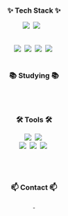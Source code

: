 <!--타이틀 부분-->
<div align="center">
  <img src="" />
</div>

<!--내용 부분-->
<h3 align="center">✨ Tech Stack ✨</h3>
<div align="center">
  <img src="https://img.shields.io/badge/C++-00599C.svg?style=for-the-badge&logo=c%2B%2B&logoColor=white" />&nbsp
  <img src="https://img.shields.io/badge/C-A8B9CC.svg?style=for-the-badge&logo=c&logoColor=white" />&nbsp
  <img src="" />&nbsp
</div>

<div align="center">
  <img src="" />&nbsp
  <img src="" />&nbsp
  <img src="" />&nbsp
</div>

<br>

<div align="center">
  <img src="https://" />&nbsp
  <img src="https://" />&nbsp
  <img src="https://" />&nbsp
  <img src="https://" />&nbsp
</div>

<br>

<h3 align="center">📚 Studying 📚</h3>
<div align="center">
  <img src="" />&nbsp
  <img src="" />&nbsp
  <img src="" />&nbsp
</div>

<br>

<h3 align="center">🛠 Tools 🛠</h3>
<div align="center">
<img src="https://img.shields.io/badge/Unreal%20Engine-313131.svg?style=for-the-badge&logo=unreal-engine&logoColor=white" />&nbsp
<img src="https://img.shields.io/badge/git-F05032.svg?style=for-the-badge&logo=git&logoColor=white" />&nbsp
</div>

<div align="center">
  <img src="https://img.shields.io/badge/GitHub-181717.svg?style=for-the-badge&logo=github&logoColor=white" />&nbsp
  <img src="https://img.shields.io/badge/Notion-000000.svg?style=for-the-badge&logo=notion&logoColor=white" />&nbsp
  <img src="https://img.shields.io/badge/Sourcetree-0052CC.svg?style=for-the-badge&logo=sourcetree&logoColor=white"/>&nbsp
</div>

<br>

<div align="center">
  <img src="" />&nbsp
  <img src="" />&nbsp
<!--   <img src="" />&nbsp -->
</div>

<br>

<h3 align="center">📫 Contact 📫</h3>
<div align="center">
  <a href="mailto:rjsdn9008@gmail.com">
    <img
      src=""/>&nbsp
  </a>
</div>
